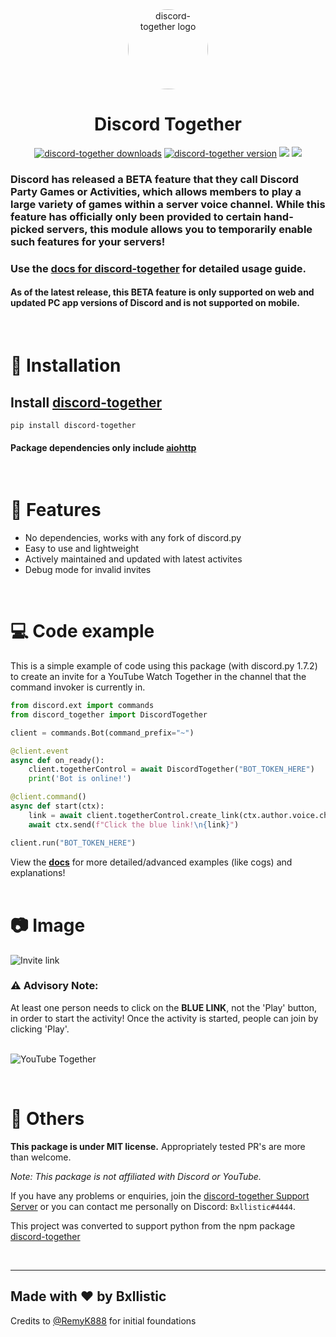 <div align="center">
    <a href="https://pypi.org/project/discord-together"><img src="https://i.ibb.co/nCr7dnf/DT-Logo-New.png" alt="discord-together logo" height="128" style="border-radius: 50%"></a>
    <div>
        <h1><strong>Discord Together</strong></h1>
    </div>
    <div>
        <a href="https://pypi.org/project/discord-together"><img src="https://img.shields.io/pypi/dm/discord-together?color=%23EF0BB9&label= downloads&logo=git lfs&logoColor=fc2a95&?style=flat" alt="discord-together downloads"></a>
        <a href="https://pypi.org/project/discord-together"><img src="https://img.shields.io/pypi/v/discord-together?color=%23EF0BB9&label=version&logo=buffer&?style=flat&logoColor=fc2a95" alt="discord-together version"></a>
        <a href="https://discord.com/invite/2fbyXn2hJV"><img src="https://img.shields.io/discord/860227711402246154.svg?color=%23EF0BB9&label=support server&logo=discord&style=flat&logoColor=fc2a95"></a>
        <a href="https://docs.discord-together.ml"><img src="https://img.shields.io/website?down_color=lightgrey&down_message=offline&label=docs&logo=Read%20the%20Docs&up_color=%23EF0BB9&up_message=online&url=https%3A%2F%2Fdocs.discord-together.ml&logoColor=fc2a95"></a>
    </div>
</div>

<h3>Discord has released a BETA feature that they call Discord Party Games or Activities, which allows members to play a large variety of games within a server voice channel. While this feature has officially only been provided to certain hand-picked servers, this module allows you to temporarily enable such features for your servers!</h3>

### Use the [docs for discord-together](https://docs.discord-together.ml/) for detailed usage guide.

<h4>As of the latest release, this BETA feature is only supported on web and updated PC app versions of Discord and is not supported on mobile.</h4>
<br>

# 🔩 Installation
## Install [discord-together](https://pypi.org/project/discord-together/)
```
pip install discord-together
```

#### Package dependencies only include [aiohttp](https://pypi.org/project/aiohttp/)
<br>

# 🔑 Features
- No dependencies, works with any fork of discord.py
- Easy to use and lightweight
- Actively maintained and updated with latest activites
- Debug mode for invalid invites

<br>

# 💻 Code example
This is a simple example of code using this package (with discord.py 1.7.2) to create an invite for a YouTube Watch Together in the channel that the command invoker is currently in.

```py
from discord.ext import commands
from discord_together import DiscordTogether

client = commands.Bot(command_prefix="~")

@client.event
async def on_ready():
    client.togetherControl = await DiscordTogether("BOT_TOKEN_HERE")
    print('Bot is online!')

@client.command()
async def start(ctx):
    link = await client.togetherControl.create_link(ctx.author.voice.channel.id, 'youtube')
    await ctx.send(f"Click the blue link!\n{link}")

client.run("BOT_TOKEN_HERE")
```
View the **[docs](https://docs.discord-together.ml/)** for more detailed/advanced examples (like cogs) and explanations!
<br>
<br>

# 📷 Image 

![Invite link](https://cdn.discordapp.com/attachments/678298437854298122/860210951222460446/msedge_Gntg4yflYw.png)

<h3>⚠️ Advisory Note:</h3>
At least one person needs to click on the <strong>BLUE LINK</strong>, not the 'Play' button, in order to start the activity! Once the activity is started, people can join by clicking 'Play'.
<br>
<br>

![YouTube Together](https://cdn.discordapp.com/attachments/678298437854298122/860210751448547328/msedge_HpqALcJCcD.png)

<br>

# 🚀 Others

**This package is under MIT license.** Appropriately tested PR's are more than welcome.

*Note: This package is not affiliated with Discord or YouTube.*

If you have any problems or enquiries, join the [discord-together Support Server](https://discord.gg/2fbyXn2hJV) or you can contact me personally on Discord: `Bxllistic#4444`.

This project was converted to support python from the npm package [discord-together](https://www.npmjs.com/package/discord-together)

<br>
<hr>

## **Made with ❤ by Bxllistic**
 Credits to [@RemyK888](https://github.com/RemyK888) for initial foundations
